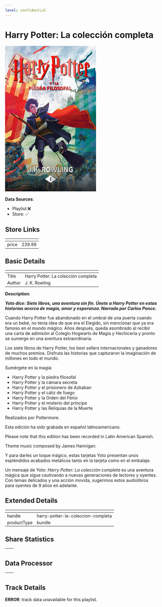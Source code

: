 ```yaml
---
level: confidential
---
```

# Harry Potter: La colección completa

![card_[9WQzD].png](../../img/cards/card_[9WQzD].png)

**Data Sources**: 

- Playlist:❌
- Store: ✅


## Store Links

| <!-- --> | <!-- --> |
| - | - |
| price | 239.99 |


## Basic Details

| <!-- --> | <!-- --> |
| - | - |
| Title | Harry Potter: La colección completa |
| Author | J. K. Rowling |

**Description**:

**_Yoto dice: Siete libros, una aventura sin fin. Únete a Harry Potter en estas historias acerca de magia, amor y esperanza. Narrado por Carlos Ponce._**

Cuando Harry Potter fue abandonado en el umbral de una puerta cuando era un bebé, no tenía idea de que era el Elegido, sin mencionar que ya era famoso en el mundo mágico. Años después, queda asombrado al recibir una carta de admisión al Colegio Hogwarts de Magia y Hechicería y pronto se sumerge en una aventura extraordinaria.

Los siete libros de Harry Potter, los best sellers internacionales y ganadores de muchos premios. Disfruta las historias que capturaron la imaginación de millones en todo el mundo. 

Sumérgete en la magia:

*   Harry Potter y la piedra filosofal
*   Harry Potter y la cámara secreta
*   Harry Potter y el prisionero de Azkaban
*   Harry Potter y el cáliz de fuego
*   Harry Potter y la Orden del Fénix
*   Harry Potter y el misterio del príncipe
*   Harry Potter y las Reliquias de la Muerte  

Realizados por Pottermore.

Esta edición ha sido grabada en español latinoamericano.

Please note that this edition has been recorded in Latin American Spanish.

Theme music composed by James Hannigan. 

Y para darles un toque mágico, estas tarjetas Yoto presentan unos espléndidos acabados metálicos tanto en la tarjeta como en el embalaje. 

Un mensaje de Yoto: _Harry Potter: La colección completa_ es una aventura mágica que sigue cautivando a nuevas generaciones de lectores y oyentes. Con temas delicados y una acción movida, sugerimos estos audiolibros para oyentes de 9 años en adelante.


## Extended Details

| <!-- --> | <!-- --> |
| - | - |
| handle | harry-potter-la-coleccion-completa |
| productType | bundle |


## Share Statistics

| <!-- --> | <!-- --> |
| - | - |


## Data Processor

| <!-- --> | <!-- --> |
| - | - |


## Track Details

**ERROR**: track data unavailable for this playlist.
